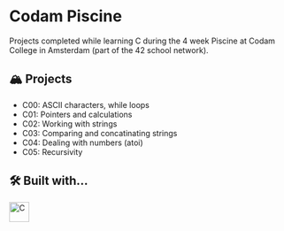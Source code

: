 # Codam Piscine

Projects completed while learning C during the 4 week Piscine at Codam College in Amsterdam (part of the 42 school network).

## 🏔️ Projects

- C00: ASCII characters, while loops
- C01: Pointers and calculations
- C02: Working with strings
- C03: Comparing and concatinating strings
- C04: Dealing with numbers (atoi)
- C05: Recursivity


## 🛠 Built with...
<a href="https://docs.microsoft.com/en-us/cpp/?view=msvc-170" target="_blank" rel="noreferrer"><img src="https://raw.githubusercontent.com/danielcranney/readme-generator/main/public/icons/skills/c-colored.svg" width="36" height="36" alt="C" /></a>
